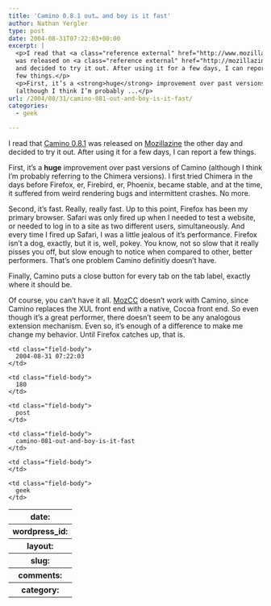 ```yaml
---
title: 'Camino 0.8.1 out… and boy is it fast'
author: Nathan Yergler
type: post
date: 2004-08-31T07:22:03+00:00
excerpt: |
  <p>I read that <a class="reference external" href="http://www.mozilla.org/products/camino/">Camino 0.8.1</a>
  was released on <a class="reference external" href="http://mozillazine.org">Mozillazine</a> the other day
  and decided to try it out. After using it for a few days, I can report a
  few things.</p>
  <p>First, it’s a <strong>huge</strong> improvement over past versions of Camino
  (although I think I’m probably ...</p>
url: /2004/08/31/camino-081-out-and-boy-is-it-fast/
categories:
  - geek

---
```

I read that [Camino 0.8.1][1]  was released on [Mozillazine][2]  the other day and decided to try it out. After using it for a few days, I can report a few things.

First, it’s a **huge** improvement over past versions of Camino (although I think I’m probably referring to the Chimera versions). I first tried Chimera in the days before Firefox, er, Firebird, er, Phoenix, became stable, and at the time, it suffered from weird rendering bugs and intermittent crashes. No more.

Second, it’s fast. Really, really fast. Up to this point, Firefox has been my primary browser. Safari was only fired up when I needed to test a website, or needed to log in to a site as two different users, simultaneously. And every time I fired up Safari, I was a little jealous of it’s performance. Firefox isn’t a dog, exactly, but it is, well, pokey. You know, not so slow that it really pisses you off, but slow enough to notice when compared to other, better performers. That’s one problem Camino definitly doesn’t have.

Finally, Camino puts a close button for every tab on the tab label, exactly where it should be.

Of course, you can’t have it all. [MozCC][3]  doesn’t work with Camino, since Camino replaces the <span class="caps">XUL</span> front end with a native, Cocoa front end. So even though it’s a great performer, there doesn’t seem to be any analogous extension mechanism. Even so, it’s enough of a difference to make me change my behavior. Until Firefox catches up, that is.

<table class="docutils field-list" frame="void" rules="none">
  <col class="field-name" /> <col class="field-body" /> <tr class="field">
    <th class="field-name">
      date:
    </th>

    <td class="field-body">
      2004-08-31 07:22:03
    </td>
  </tr>

  <tr class="field">
    <th class="field-name">
      wordpress_id:
    </th>

    <td class="field-body">
      180
    </td>
  </tr>

  <tr class="field">
    <th class="field-name">
      layout:
    </th>

    <td class="field-body">
      post
    </td>
  </tr>

  <tr class="field">
    <th class="field-name">
      slug:
    </th>

    <td class="field-body">
      camino-081-out-and-boy-is-it-fast
    </td>
  </tr>

  <tr class="field">
    <th class="field-name">
      comments:
    </th>

    <td class="field-body">
    </td>
  </tr>

  <tr class="field">
    <th class="field-name">
      category:
    </th>

    <td class="field-body">
      geek
    </td>
  </tr>
</table>

 [1]: http://www.mozilla.org/products/camino/
 [2]: http://mozillazine.org
 [3]: http://yergler.net/projects/mozcc